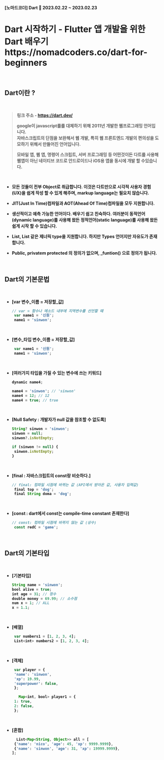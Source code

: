 <b>[노마드코더] Dart 📆 2023.02.22 ~ 2023.02.23


<h1> 
  Dart 시작하기 - Flutter 앱 개발을 위한 Dart 배우기
  </br>https://nomadcoders.co/dart-for-beginners
</h1>
  
</br>

## Dart이란 ? 

</br>

>
> 링크 주소 - https://dart.dev/
>
> google이 javascript를를 대체하기 위해 2011년 개발한 웹프로그래밍 언어입니다. </br>
>  자바스크립트의 단점을 보완해서 웹 개발, 특히 웹 프론트엔드 개발의 편의성을 도모하기 위해서 만들어진 언어입니다.  </br>
>  
> 모바일 앱, 웹 앱, 명령어 스크립트, 서버 프로그래밍 등 어떤것이든 다트를 사용해 웹앱이 아닌 네이티브 코드로 안드로이드나 iOS용 앱을 동시에 개발 할 수있습니다. </br>
> 

</br>

- 모든 것들이 전부 Object로 취급합니다. 이것은 다트만으로 시각적 사용자 경험(UX)을 쉽게 작성 할 수 있게 해주며, markup language는 필요치 않습니다.
- JIT(Just In Time)컴파일과 AOT(Ahead Of Time)컴파일을 모두 지원합니다.
- 생산적이고 예측 가능한 언어이다. 배우기 쉽고 친숙하다. 여러분이 동적언어(dynamic language)를 사용해 왔든 정적언어(static language)를 사용해 왔든 쉽게 시작 할 수 있습니다.
- List<int>, List<dynamic> 같은 제너릭 type을 지원합니다. 하지만 Types 언어지만 자유도가 존재합니다.
- Public, privatem protected 의 정의가 없으며, _funtion() 으로 정의가 됩니다.
  
  </br>
  
  
 ## Dart의 기본문법
  
  </br>
  
- [var 변수_이름 = 저장할_값]



   ```javascript
   // var = 함수나 메소드 내부에 지역변수를 선언할 때 
    var name1 = '신원';
    name1 = 'sinwon';
   ```
 
 </br>
 
- [변수_타입 변수_이름 = 저장할_값]


   ```javascript
    var name1 = '신원';
    name1 = 'sinwon';
   ```
       
</br>
 
- [여러가지 타입을 가질 수 있는 변수에 쓰는 키워드]


   ```javascript
   dynamic name4;

  name4 = 'sinwon'; // 'sinwon'
  name4 = 12; // 12
  name4 = true; // true
  ```
       
</br>
 
- [Null Safety : 개발자가 null 값을 참조할 수 없도록]


   ```javascript
  String? sinwon = 'sinwon';
  sinwon = null;
  sinwon?.isNotEmpty;

  if (sinwon != null) {
    sinwon.isNotEmpty;
  }
  ```
   
   
</br>
 
 
- [final : 자바스크립트의 const랑 비슷하다.]


   ```javascript
   // final: 컴파일 시점에 바뀌는 값 (API에서 받아온 값, 사용자 입력값)
    final top = 'dog';
    final String doma = 'dog';
    ```
       
</br>
       
- [const : dart에서 const는 compile-time constant 존재한다]


   ```javascript
   // const: 컴파일 시점에 바뀌지 않는 값 (상수)
    const redC = 'game';
   ```
 
 </br>
 
 
 ## Dart의 기본타입
 
   </br>
  
- [기본타입]


   ```javascript
  String name = 'sinwon';
  bool alive = true;
  int age = 31; // 정수
  double money = 69.99; // 소수점
  num x = 1; // ALL
  x = 1.1;
   ```
 
 </br>
 
 - [배열]


   ```javascript
    var numbers1 = [1, 2, 3, 4];
    List<int> numbers2 = [1, 2, 3, 4];
   ```
 
 </br>
 
- [객체]


   ```javascript
    var player = {
    'name': 'sinwon',
    'xp': 19.99,
    'superpower': false,
    };
  
      Map<int, bool> player1 = {
    1: true,
    2: false,
    };  
   ```
 
 </br>
 
- [혼합]


   ```javascript
     List<Map<String, Object>> all = [
    {'name': 'nico', 'age': 45, 'xp': 9999.9999},
    {'name': 'sinwon', 'age': 31, 'xp': 19999.9999},
  ];
   ```
